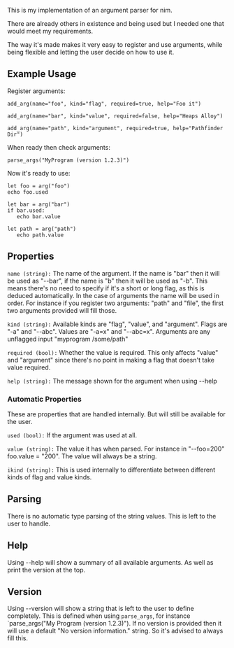 This is my implementation of an argument parser for nim.

There are already others in existence and being used but I needed one that would meet my requirements.

The way it's made makes it very easy to register and use arguments, while being flexible and letting
the user decide on how to use it.

## Example Usage

Register arguments:
```
add_arg(name="foo", kind="flag", required=true, help="Foo it")

add_arg(name="bar", kind="value", required=false, help="Heaps Alloy")

add_arg(name="path", kind="argument", required=true, help="Pathfinder Dir")
```

When ready then check arguments:
```
parse_args("MyProgram (version 1.2.3)")
```

Now it's ready to use:
```
let foo = arg("foo")
echo foo.used

let bar = arg("bar")
if bar.used:
   echo bar.value

let path = arg("path")
   echo path.value
```

## Properties

`name (string):` The name of the argument. If the name is "bar" then it will be used as "--bar", if the name is "b" then it will be used as "-b". This means there's no need to specify if it's a short or long flag, as this is deduced automatically. In the case of arguments the name will be used in order. For instance if you register two arguments: "path" and "file", the first two arguments provided will fill those.

`kind (string):` Available kinds are "flag", "value", and "argument". Flags are "-a" and "--abc". Values are "-a=x" and "--abc=x". Arguments are any unflagged input "myprogram /some/path"

`required (bool):` Whether the value is required. This only affects "value" and "argument" since there's no point in making a flag that doesn't take value required.

`help (string):` The message shown for the argument when using --help

### Automatic Properties

These are properties that are handled internally. But will still be available for the user.

`used (bool):` If the argument was used at all.

`value (string):` The value it has when parsed. For instance in "--foo=200" foo.value = "200". The value will always be a string.

`ikind (string):` This is used internally to differentiate between different kinds of flag and value kinds.

## Parsing

There is no automatic type parsing of the string values. This is left to the user to handle.

## Help

Using --help will show a summary of all available arguments. As well as print the version at the top.

## Version

Using --version will show a string that is left to the user to define completely. This is defined when
using `parse_args`, for instance `parse_args("My Program (version 1.2.3)"). If no version is provided
then it will use a default "No version information." string. So it's advised to always fill this.